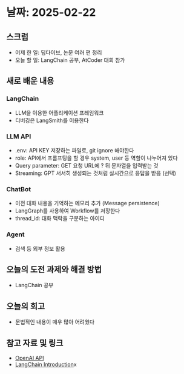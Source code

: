 # 날짜: 2025-02-22

## 스크럼
- 어제 한 일: 딥다이브, 논문 여러 편 정리
- 오늘 할 일: LangChain 공부, AtCoder 대회 참가

## 새로 배운 내용
### LangChain
- LLM을 이용한 어플리케이션 프레임워크
- 디버깅은 LangSmith를 이용한다

### LLM API
- .env: API KEY 저장하는 파일로, git ignore 해야한다
- role: API에서 프롬프팅을 할 경우 system, user 등 역할이 나누어져 있다
- Query parameter: GET 요청 URL에 ? 뒤 문자열을 입력받는 것
- Streaming: GPT 서서히 생성되는 것처럼 실시간으로 응답을 받음 (선택)

### ChatBot
- 이전 대화 내용을 기억하는 메모리 추가 (Message persistence)
- LangGraph를 사용하여 Workflow를 저장한다
- thread_id: 대화 맥락을 구분하는 아이디

### Agent
- 검색 등 외부 정보 활용

## 오늘의 도전 과제와 해결 방법
- LangChain 공부

## 오늘의 회고
- 문법적인 내용이 매우 많아 어려웠다

## 참고 자료 및 링크
- [OpenAI API](https://platform.openai.com/docs/overview)
- [LangChain Introduction](https://python.langchain.com/docs/introduction/#tutorials)x
